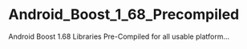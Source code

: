 # Android_Boost_1_68_Precompiled
Android Boost 1.68 Libraries Pre-Compiled for all usable platform...

